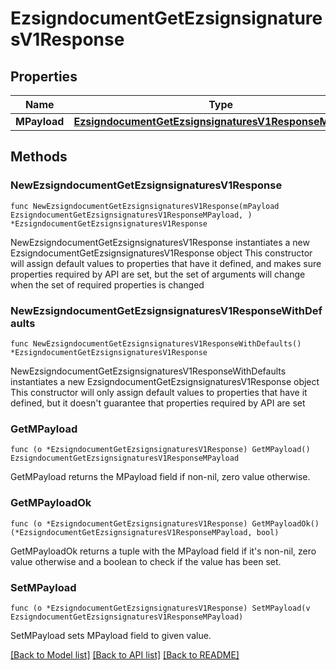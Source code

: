 # EzsigndocumentGetEzsignsignaturesV1Response

## Properties

Name | Type | Description | Notes
------------ | ------------- | ------------- | -------------
**MPayload** | [**EzsigndocumentGetEzsignsignaturesV1ResponseMPayload**](EzsigndocumentGetEzsignsignaturesV1ResponseMPayload.md) |  | 

## Methods

### NewEzsigndocumentGetEzsignsignaturesV1Response

`func NewEzsigndocumentGetEzsignsignaturesV1Response(mPayload EzsigndocumentGetEzsignsignaturesV1ResponseMPayload, ) *EzsigndocumentGetEzsignsignaturesV1Response`

NewEzsigndocumentGetEzsignsignaturesV1Response instantiates a new EzsigndocumentGetEzsignsignaturesV1Response object
This constructor will assign default values to properties that have it defined,
and makes sure properties required by API are set, but the set of arguments
will change when the set of required properties is changed

### NewEzsigndocumentGetEzsignsignaturesV1ResponseWithDefaults

`func NewEzsigndocumentGetEzsignsignaturesV1ResponseWithDefaults() *EzsigndocumentGetEzsignsignaturesV1Response`

NewEzsigndocumentGetEzsignsignaturesV1ResponseWithDefaults instantiates a new EzsigndocumentGetEzsignsignaturesV1Response object
This constructor will only assign default values to properties that have it defined,
but it doesn't guarantee that properties required by API are set

### GetMPayload

`func (o *EzsigndocumentGetEzsignsignaturesV1Response) GetMPayload() EzsigndocumentGetEzsignsignaturesV1ResponseMPayload`

GetMPayload returns the MPayload field if non-nil, zero value otherwise.

### GetMPayloadOk

`func (o *EzsigndocumentGetEzsignsignaturesV1Response) GetMPayloadOk() (*EzsigndocumentGetEzsignsignaturesV1ResponseMPayload, bool)`

GetMPayloadOk returns a tuple with the MPayload field if it's non-nil, zero value otherwise
and a boolean to check if the value has been set.

### SetMPayload

`func (o *EzsigndocumentGetEzsignsignaturesV1Response) SetMPayload(v EzsigndocumentGetEzsignsignaturesV1ResponseMPayload)`

SetMPayload sets MPayload field to given value.



[[Back to Model list]](../README.md#documentation-for-models) [[Back to API list]](../README.md#documentation-for-api-endpoints) [[Back to README]](../README.md)


